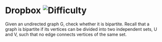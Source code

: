 # Dropbox ![Difficulty](https://img.shields.io/badge/-MEDIUM-yellow)
	
Given an undirected graph G, check whether it is bipartite. Recall that a graph is bipartite if its vertices can be divided into two independent sets, U and V, such that no edge connects vertices of the same set.
	
